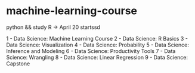 # machine-learning-course
python &amp;&amp; study R -> April 20 startssd


1 - Data Science: Machine Learning Course
2 - Data Science: R Basics
3 - Data Science: Visualization
4 - Data Science: Probability
5 - Data Science: Inference and Modeling
6 - Data Science: Productivity Tools
7 - Data Science: Wrangling
8 - Data Science: Linear Regression
9 - Data Science: Capstone
